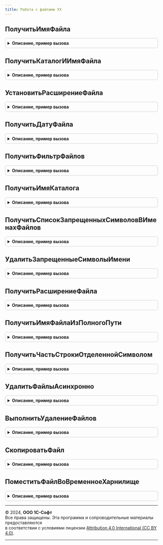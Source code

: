 ```yaml
---
title: Работа с файлами УХ
---
```



## ПолучитьИмяФайла
<details style="margin: 1em 0; padding: 0.5em; border: 1px solid #ccc; border-radius: 6px;">

<summary style="font-weight: bold; cursor: pointer;">Описание, пример вызова</summary>

```bsl
///////////////////////////////////////////////////////////////////////////////
// ПРОЦЕДУРЫ И ФУНКЦИИ МЕХАНИЗМА РАБОТЫ С ФАЙЛАМИ (ХРАНИМЫМИ В КОНФИГУРАЦИИ)
///////////////////////////////////////////////////////////////////////////////
///////////////////////////////////////////////////////////////////////////////

// Составляет полное имя файла из имени каталога и имени файла.
//
// Параметры
//  ИмяКаталога  – Строка, содержащая путь к каталогу файла на диске.
//  ИмяФайла     – Строка, содержащая имя файла, без имени каталога.
//
// Возвращаемое значение:
//   Строка – полное имя файла с учетом каталога.
//
Функция ПолучитьИмяФайла(ИмяКаталога, ИмяФайла) Экспорт
```

Пример вызова
```bsl
Результат = РаботаСФайламиУХ.ПолучитьИмяФайла(ИмяКаталога, ИмяФайла) 
```
</details>

## ПолучитьКаталогИИмяФайла
<details style="margin: 1em 0; padding: 0.5em; border: 1px solid #ccc; border-radius: 6px;">

<summary style="font-weight: bold; cursor: pointer;">Описание, пример вызова</summary>

```bsl

// Процедура полное имя файла разбивает на путь в файлу и имя самого файла
//
// Параметры
//  ПолноеИмяФайла  – Строка, содержащая полное имя файла на диске.
//  ИмяКаталога  – Строка, содержащая путь к каталогу файла на диске.
//  ИмяФайла     – Строка, содержащая имя файла, без имени каталога.
//
Процедура ПолучитьКаталогИИмяФайла(Знач ПолноеИмяФайла, ИмяКаталога, ИмяФайла) Экспорт
```

Пример вызова
```bsl
РаботаСФайламиУХ.ПолучитьКаталогИИмяФайла(ПолноеИмяФайла, ИмяКаталога, ИмяФайла) 
```
</details>

## УстановитьРасширениеФайла
<details style="margin: 1em 0; padding: 0.5em; border: 1px solid #ccc; border-radius: 6px;">

<summary style="font-weight: bold; cursor: pointer;">Описание, пример вызова</summary>

```bsl

// Процедура меняет расширение имени переданного файла (сам файл не меняется, меняется колько строка)
//
// Параметры
//  ИмяФайла  – Строка, содержащая полное имя файла на диске.
//  НовоеРасширениеФайла  – Строка, содержащая новое расширение файла.
//
Процедура УстановитьРасширениеФайла(ИмяФайла, Знач НовоеРасширениеФайла) Экспорт
```

Пример вызова
```bsl
РаботаСФайламиУХ.УстановитьРасширениеФайла(ИмяФайла, НовоеРасширениеФайла) 
```
</details>

## ПолучитьДатуФайла
<details style="margin: 1em 0; padding: 0.5em; border: 1px solid #ccc; border-radius: 6px;">

<summary style="font-weight: bold; cursor: pointer;">Описание, пример вызова</summary>

```bsl

// Функция определяет дату последней модификации существующего файла на диске
// Параметры
//  ИмяФайла  – Строка, содержащая полный путь к файла на диске.
//
// Возвращаемое значение:
//   Дата – Дата последней модификации файла
//
Функция ПолучитьДатуФайла(Знач ИмяФайла) Экспорт
```

Пример вызова
```bsl
Результат = РаботаСФайламиУХ.ПолучитьДатуФайла(ИмяФайла) 
```
</details>

## ПолучитьФильтрФайлов
<details style="margin: 1em 0; padding: 0.5em; border: 1px solid #ccc; border-radius: 6px;">

<summary style="font-weight: bold; cursor: pointer;">Описание, пример вызова</summary>

```bsl

// Формирует строку фильтра для диалога выбора файла с типами файлов.
//
// Параметры
//  Нет.
//
// Возвращаемое значение:
//   Строка – фильтр по типам файлов для диалога выбора файла.
//
Функция ПолучитьФильтрФайлов() Экспорт
```

Пример вызова
```bsl
Результат = РаботаСФайламиУХ.ПолучитьФильтрФайлов());
```
</details>

## ПолучитьИмяКаталога
<details style="margin: 1em 0; padding: 0.5em; border: 1px solid #ccc; border-radius: 6px;">

<summary style="font-weight: bold; cursor: pointer;">Описание, пример вызова</summary>

```bsl

// Формирует имя каталога для сохранения/чтения файлов. Для различных типов объектов возможны
// различные алгоритмы определения каталога.
//
// Параметры
//  ОбъектФайла  – Ссылка на объект данных, для которого прикрепляются файлы.
//
// Возвращаемое значение:
//   Строка – каталог файлов для указанного объекта и пользователя.
//
Функция ПолучитьИмяКаталога() Экспорт
```

Пример вызова
```bsl
Результат = РаботаСФайламиУХ.ПолучитьИмяКаталога() 
```
</details>

## ПолучитьСписокЗапрещенныхСимволовВИменахФайлов
<details style="margin: 1em 0; padding: 0.5em; border: 1px solid #ccc; border-radius: 6px;">

<summary style="font-weight: bold; cursor: pointer;">Описание, пример вызова</summary>

```bsl

// функция возвращает список запрещенных символов в именах файлов
// Возвращаемое значение:
//   Список значений в котором хранится список всех запрещенных символов в именах файлов.
//
Функция ПолучитьСписокЗапрещенныхСимволовВИменахФайлов() Экспорт
```

Пример вызова
```bsl
Результат = РаботаСФайламиУХ.ПолучитьСписокЗапрещенныхСимволовВИменахФайлов());
```
</details>

## УдалитьЗапрещенныеСимволыИмени
<details style="margin: 1em 0; padding: 0.5em; border: 1px solid #ccc; border-radius: 6px;">

<summary style="font-weight: bold; cursor: pointer;">Описание, пример вызова</summary>

```bsl

// функция формирует имя файла выбрасывая из первоначально предложенного имени все
// запрещенные символы
// Параметры
//  ИмяФайла     – Строка, содержащая имя файла, без каталога.
//
// Возвращаемое значение:
//   Строка – имя файла, которое может быть использовано в файловой системе
//
Функция УдалитьЗапрещенныеСимволыИмени(Знач ИмяФайла) Экспорт
```

Пример вызова
```bsl
Результат = РаботаСФайламиУХ.УдалитьЗапрещенныеСимволыИмени(ИмяФайла) 
```
</details>

## ПолучитьРасширениеФайла
<details style="margin: 1em 0; padding: 0.5em; border: 1px solid #ccc; border-radius: 6px;">

<summary style="font-weight: bold; cursor: pointer;">Описание, пример вызова</summary>

```bsl

// Выделяет из имени файла его расширение (набор символов после последней точки).
//
// Параметры
//  ИмяФайла     – Строка, содержащая имя файла, неважно с именем каталога или без.
//
// Возвращаемое значение:
//   Строка – расширение файла.
//
Функция ПолучитьРасширениеФайла(Знач ИмяФайла) Экспорт
```

Пример вызова
```bsl
Результат = РаботаСФайламиУХ.ПолучитьРасширениеФайла(ИмяФайла) 
```
</details>

## ПолучитьИмяФайлаИзПолногоПути
<details style="margin: 1em 0; padding: 0.5em; border: 1px solid #ccc; border-radius: 6px;">

<summary style="font-weight: bold; cursor: pointer;">Описание, пример вызова</summary>

```bsl

// Выделяет из полного пути к файлу его имя (набор символов после последней \).
//
// Параметры
//  ПутьКФайлу     – Строка, содержащая имя файла, неважно с именем каталога или без.
//
// Возвращаемое значение:
//   Строка – расширение файла.
//
Функция ПолучитьИмяФайлаИзПолногоПути(Знач ПутьКФайлу) Экспорт
```

Пример вызова
```bsl
Результат = РаботаСФайламиУХ.ПолучитьИмяФайлаИзПолногоПути(ПутьКФайлу) 
```
</details>

## ПолучитьЧастьСтрокиОтделеннойСимволом
<details style="margin: 1em 0; padding: 0.5em; border: 1px solid #ccc; border-radius: 6px;">

<summary style="font-weight: bold; cursor: pointer;">Описание, пример вызова</summary>

```bsl

// функция возвращает часть строки после последнего встреченного символа в строке
Функция ПолучитьЧастьСтрокиОтделеннойСимволом(Знач ИсходнаяСтрока, Знач СимволПоиска) Экспорт
```

Пример вызова
```bsl
Результат = РаботаСФайламиУХ.ПолучитьЧастьСтрокиОтделеннойСимволом(ИсходнаяСтрока, СимволПоиска));
```
</details>

## УдалитьФайлыАсинхронно
<details style="margin: 1em 0; padding: 0.5em; border: 1px solid #ccc; border-radius: 6px;">

<summary style="font-weight: bold; cursor: pointer;">Описание, пример вызова</summary>

```bsl

///////////////////////////////////////////////////////////////////////////////
// ФУНКЦИИ ДЛЯ ВЕБ-ПРИЛОЖЕНИЯ
///////////////////////////////////////////////////////////////////////////////

// КоличествоПопыток - 0 - удалять пока не удалятся
Функция УдалитьФайлыАсинхронно(Путь, Маска = Неопределено, КоличествоПопыток = 10) Экспорт
```

Пример вызова
```bsl
Результат = РаботаСФайламиУХ.УдалитьФайлыАсинхронно(Путь, Маска, КоличествоПопыток);
```
</details>

## ВыполнитьУдалениеФайлов
<details style="margin: 1em 0; padding: 0.5em; border: 1px solid #ccc; border-radius: 6px;">

<summary style="font-weight: bold; cursor: pointer;">Описание, пример вызова</summary>

```bsl

// Предполагается, что вызывается только как фоновое задание
Процедура ВыполнитьУдалениеФайлов(Путь, Маска, КоличествоПопыток, КлючЗадания) Экспорт
```

Пример вызова
```bsl
РаботаСФайламиУХ.ВыполнитьУдалениеФайлов(Путь, Маска, КоличествоПопыток, КлючЗадания) 
```
</details>

## СкопироватьФайл
<details style="margin: 1em 0; padding: 0.5em; border: 1px solid #ccc; border-radius: 6px;">

<summary style="font-weight: bold; cursor: pointer;">Описание, пример вызова</summary>

```bsl

// Копирует файл Источник в файл Приемник с перезаписью. Если Приемник уже существует,
// то он будет перезаписан, если не существует - то создан.
// Параметры
//  Источник - Строка - Обязательный - путь к файлу, который необходимо скопировать
//  Приемник - Строка - Обязательный - путь к файлу, в который необходимо скопировать
// Возвращаемое значение
//  Истина, если копирование удалось, Ложь - иначе.
Функция СкопироватьФайл(Источник, Приемник) Экспорт
```

Пример вызова
```bsl
Результат = РаботаСФайламиУХ.СкопироватьФайл(Источник, Приемник) 
```
</details>

## ПоместитьФайлВоВременноеХарнилище
<details style="margin: 1em 0; padding: 0.5em; border: 1px solid #ccc; border-radius: 6px;">

<summary style="font-weight: bold; cursor: pointer;">Описание, пример вызова</summary>

```bsl

// Помещает файл во временное хранилище.
// Параметры
//  ПутьКФайлу - Строка - Обязательный - путь к файлу, который необходимо поместить в хранилище
//  Адрес - Строка - Необязательный - адрес хранилища, по которому поместить файл
// Возвращаемое значение
//  Адрес хранилища, если удалось поместить файл, Неопределено - иначе.
Функция ПоместитьФайлВоВременноеХарнилище(ПутьКФайлу, Знач Адрес = Неопределено) Экспорт
```

Пример вызова
```bsl
Результат = РаботаСФайламиУХ.ПоместитьФайлВоВременноеХарнилище(ПутьКФайлу, Адрес);
```
</details>

---

© 2024, **ООО 1С-Софт**  
Все права защищены. Эта программа и сопроводительные материалы предоставляются  
в соответствии с условиями лицензии [Attribution 4.0 International (CC BY 4.0)](https://creativecommons.org/licenses/by/4.0/legalcode).

---
